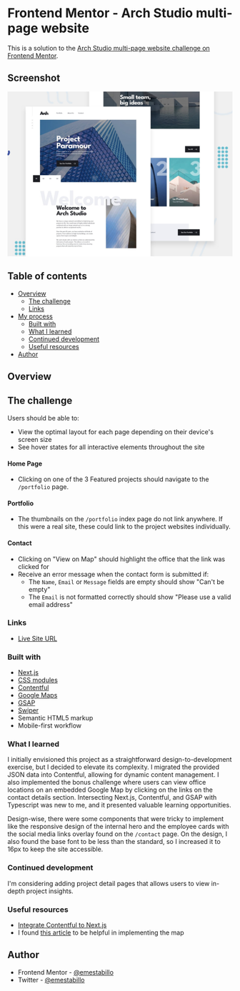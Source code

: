 # Frontend Mentor - Arch Studio multi-page website

This is a solution to the [Arch Studio multi-page website challenge on Frontend Mentor](https://www.frontendmentor.io/challenges/arch-studio-multipage-website-wNIbOFYR6).

## Screenshot

![](public/preview.jpg)

## Table of contents

- [Overview](#overview)
  - [The challenge](#the-challenge)
  - [Links](#links)
- [My process](#my-process)
  - [Built with](#built-with)
  - [What I learned](#what-i-learned)
  - [Continued development](#continued-development)
  - [Useful resources](#useful-resources)
- [Author](#author)

## Overview

## The challenge

Users should be able to:

- View the optimal layout for each page depending on their device's screen size
- See hover states for all interactive elements throughout the site

#### Home Page

- Clicking on one of the 3 Featured projects should navigate to the `/portfolio` page.

#### Portfolio

- The thumbnails on the `/portfolio` index page do not link anywhere. If this were a real site, these could link to the project websites individually.

#### Contact

- Clicking on "View on Map" should highlight the office that the link was clicked for
- Receive an error message when the contact form is submitted if:
  - The `Name`, `Email` or `Message` fields are empty should show "Can't be empty"
  - The `Email` is not formatted correctly should show "Please use a valid email address"

### Links

<!-- - Solution URL: [Add solution URL here](https://your-solution-url.com) -->

- [Live Site URL](https://arch-studio-alpha.vercel.app/)

### Built with

- [Next.js](https://nextjs.org/)
- [CSS modules](https://css-tricks.com/css-modules-part-1-need/)
- [Contentful](https://www.contentful.com/)
- [Google Maps](https://developers.google.com/maps/documentation/javascript)
- [GSAP](https://gsap.com/)
- [Swiper](https://swiperjs.com/)
- Semantic HTML5 markup
- Mobile-first workflow

### What I learned

I initially envisioned this project as a straightforward design-to-development exercise, but I decided to elevate its complexity. I migrated the provided JSON data into Contentful, allowing for dynamic content management. I also implemented the bonus challenge where users can view office locations on an embedded Google Map by clicking on the links on the contact details section. Intersecting Next.js, Contentful, and GSAP with Typescript was new to me, and it presented valuable learning opportunities.

Design-wise, there were some components that were tricky to implement like the responsive design of the internal hero and the employee cards with the social media links overlay found on the `/contact` page. On the design, I also found the base font to be less than the standard, so I increased it to 16px to keep the site accessible.

### Continued development

I'm considering adding project detail pages that allows users to view in-depth project insights.

### Useful resources

- [Integrate Contentful to Next.js](https://www.contentful.com/blog/integrate-contentful-next-js-app-router/)
- I found [this article](https://www.99darshan.com/posts/interactive-maps-using-nextjs-and-google-maps) to be helpful in implementing the map

## Author

- Frontend Mentor - [@emestabillo](https://www.frontendmentor.io/profile/emestabillo)
- Twitter - [@emestabillo](https://www.x.com/emestabillo)
